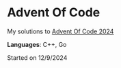 # Advent Of Code

My solutions to [Advent Of Code 2024](https://adventofcode.com/)

**Languages**: C++, Go

Started on 12/9/2024